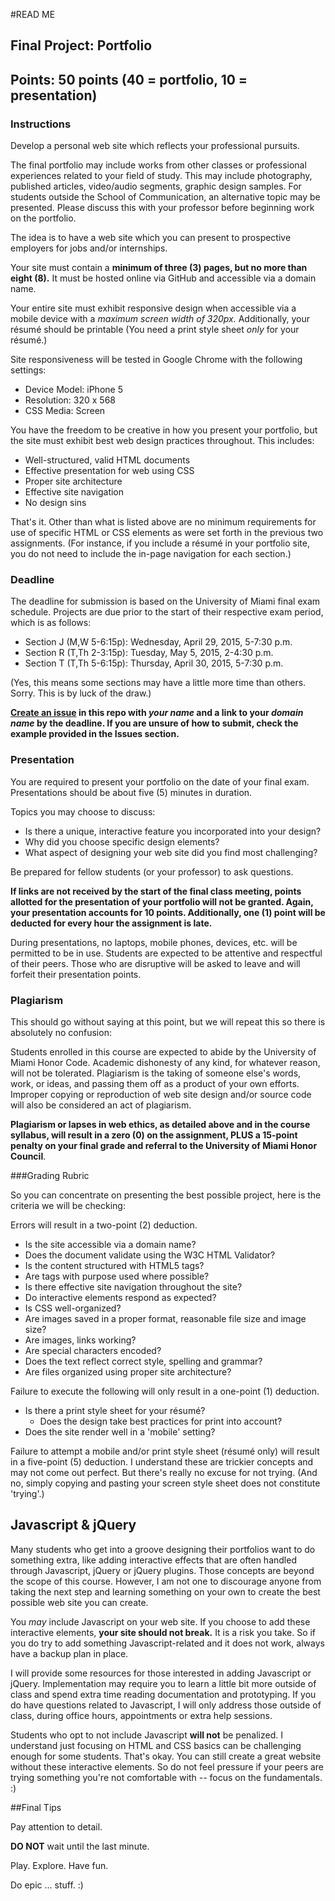 #READ ME

## Final Project: Portfolio
## Points: 50 points (40 = portfolio, 10 = presentation)

### Instructions

Develop a personal web site which reflects your professional pursuits.

The final portfolio may include works from other classes or professional experiences related to your field of study. This may include photography, published articles, video/audio segments, graphic design samples. For students outside the School of Communication, an alternative topic may be presented. Please discuss this with your professor before beginning work on the portfolio.

The idea is to have a web site which you can present to prospective employers for jobs and/or internships.

Your site must contain a **minimum of three (3) pages, but no more than eight (8).** It must be hosted online via GitHub and accessible via a domain name.

Your entire site must exhibit responsive design when accessible via a mobile device with a *maximum screen width of 320px.* Additionally, your résumé should be printable (You need a print style sheet *only* for your résumé.)

Site responsiveness will be tested in Google Chrome with the following settings:

- Device Model: iPhone 5
- Resolution: 320 x 568
- CSS Media: Screen

You have the freedom to be creative in how you present your portfolio, but the site must exhibit best web design practices throughout. This includes:

- Well-structured, valid HTML documents
- Effective presentation for web using CSS
- Proper site architecture
- Effective site navigation
- No design sins

That's it. Other than what is listed above are no minimum requirements for use of specific HTML or CSS elements as were set forth in the previous two assignments. (For instance, if you include a résumé in your portfolio site, you do not need to include the in-page navigation for each section.)


### Deadline

The deadline for submission is based on the University of Miami final exam schedule. Projects are due prior to the start of their respective exam period, which is as follows:

- Section J (M,W 5-6:15p): Wednesday, April 29, 2015, 5-7:30 p.m.
- Section R (T,Th 2-3:15p): Tuesday, May 5, 2015, 2-4:30 p.m.
- Section T (T,Th 5-6:15p): Thursday, April 30, 2015, 5-7:30 p.m.

(Yes, this means some sections may have a little more time than others. Sorry. This is by luck of the draw.)

**[Create an issue](https://github.com/#/project-final/issues) in this repo with *your name* and a link to your *domain name* by the deadline. If you are unsure of how to submit, check the example provided in the Issues section.**


### Presentation

You are required to present your portfolio on the date of your final exam. Presentations should be about five (5) minutes in duration.

Topics you may choose to discuss:

- Is there a unique, interactive feature you incorporated into your design?
- Why did you choose specific design elements?
- What aspect of designing your web site did you find most challenging?

Be prepared for fellow students (or your professor) to ask questions.

**If links are not received by the start of the final class meeting, points allotted for the presentation of your portfolio will not be granted. Again, your presentation accounts for 10 points. Additionally, one (1) point will be deducted for every hour the assignment is late.**

During presentations, no laptops, mobile phones, devices, etc. will be permitted to be in use. Students are expected to be attentive and respectful of their peers. Those who are disruptive will be asked to leave and will forfeit their presentation points.


### Plagiarism

This should go without saying at this point, but we will repeat this so there is absolutely no confusion:

Students enrolled in this course are expected to abide by the University of Miami Honor Code. Academic dishonesty of any kind, for whatever reason, will not be tolerated. Plagiarism is the taking of someone else's words, work, or ideas, and passing them off as a product of your own efforts. Improper copying or reproduction of web site design and/or source code will also be considered an act of plagiarism.

**Plagiarism or lapses in web ethics, as detailed above and in the course syllabus, will result in a zero (0) on the assignment, PLUS a 15-point penalty on your final grade and referral to the University of Miami Honor Council**.


###Grading Rubric

So you can concentrate on presenting the best possible project, here is the criteria we will be checking:

Errors will result in a two-point (2) deduction.

- Is the site accessible via a domain name?
- Does the document validate using the W3C HTML Validator?
- Is the content structured with HTML5 tags?
- Are tags with purpose used where possible?
- Is there effective site navigation throughout the site?
- Do interactive elements respond as expected?
- Is CSS well-organized?
- Are images saved in a proper format, reasonable file size and image size?
- Are images, links working?
- Are special characters encoded?
- Does the text reflect correct style, spelling and grammar?
- Are files organized using proper site architecture?

Failure to execute the following will only result in a one-point (1) deduction.

- Is there a print style sheet for your résumé?
  - Does the design take best practices for print into account?
- Does the site render well in a 'mobile' setting?

Failure to attempt a mobile and/or print style sheet (résumé only) will result in a five-point (5) deduction. I understand these are trickier concepts and may not come out perfect. But there's really no excuse for not trying. (And no, simply copying and pasting your screen style sheet does not constitute 'trying'.)


## Javascript & jQuery

Many students who get into a groove designing their portfolios want to do something extra, like adding interactive effects that are often handled through Javascript, jQuery or jQuery plugins. Those concepts are beyond the scope of this course. However, I am not one to discourage anyone from taking the next step and learning something on your own to create the best possible web site you can create.

You *may* include Javascript on your web site. If you choose to add these interactive elements, **your site should not break.** It is a risk you take. So if you do try to add something Javascript-related and it does not work, always have a backup plan in place.

I will provide some resources for those interested in adding Javascript or jQuery. Implementation may require you to learn a little bit more outside of class and spend extra time reading documentation and prototyping. If you do have questions related to Javascript, I will only address those outside of class, during office hours, appointments or extra help sessions.

Students who opt to not include Javascript **will not** be penalized. I understand just focusing on HTML and CSS basics can be challenging enough for some students. That's okay. You can still create a great website without these interactive elements. So do not feel pressure if your peers are trying something you're not comfortable with -- focus on the fundamentals. :)


##Final Tips

Pay attention to detail.

**DO NOT** wait until the last minute.

Play. Explore. Have fun. 

Do epic ... stuff. :)
